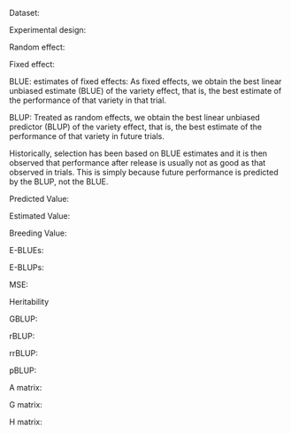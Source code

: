 Dataset:

Experimental design:

Random effect:

Fixed effect:

BLUE: estimates of fixed effects: As fixed effects, we obtain the best linear unbiased estimate (BLUE) of the variety effect, that is, the best estimate of the performance of that variety in that trial. 

BLUP: Treated as random effects, we obtain the best linear unbiased predictor (BLUP) of the variety effect, that is, the best estimate of the performance of that variety in future trials.

Historically, selection has been based on BLUE estimates and it is then observed that performance after release is usually not as good as that observed in trials. This is simply because future performance is predicted by the BLUP, not the BLUE. 

Predicted Value:

Estimated Value:

Breeding Value:

E-BLUEs:

E-BLUPs:

MSE:

Heritability

GBLUP:

rBLUP:

rrBLUP:

pBLUP:

A matrix:

G matrix:

H matrix:
